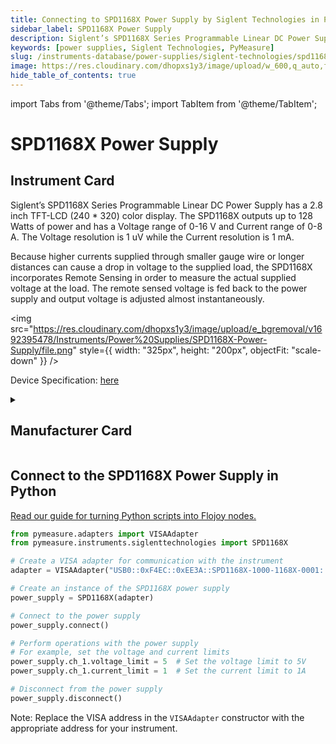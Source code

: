 ```yaml
---
title: Connecting to SPD1168X Power Supply by Siglent Technologies in Python
sidebar_label: SPD1168X Power Supply
description: Siglent’s SPD1168X Series Programmable Linear DC Power Supply has a 2.8 inch TFT-LCD (240 * 320) color display. The SPD1168X outputs up to 128 Watts of power and has a Voltage range of 0-16 V and Current range of 0-8 A. The Voltage resolution is 1 uV while the Current resolution is 1 mA.Because higher currents supplied through smaller gauge wire or longer distances can cause a drop in voltage to the supplied load, the SPD1168X incorporates Remote Sensing in order to measure the actual supplied voltage at the load. The remote sensed voltage is fed back to the power supply and output voltage is adjusted almost instantaneously.
keywords: [power supplies, Siglent Technologies, PyMeasure]
slug: /instruments-database/power-supplies/siglent-technologies/spd1168x-power-supply
image: https://res.cloudinary.com/dhopxs1y3/image/upload/w_600,q_auto,f_auto/e_bgremoval/v1692395478/Instruments/Power%20Supplies/SPD1168X-Power-Supply/file.jpg
hide_table_of_contents: true
---
```


import Tabs from '@theme/Tabs';
import TabItem from '@theme/TabItem';

# SPD1168X Power Supply

## Instrument Card

<div className="flex">

<div>

Siglent’s SPD1168X Series Programmable Linear DC Power Supply has a 2.8 inch TFT-LCD (240 * 320) color display. The SPD1168X outputs up to 128 Watts of power and has a Voltage range of 0-16 V and Current range of 0-8 A. The Voltage resolution is 1 uV while the Current resolution is 1 mA.

Because higher currents supplied through smaller gauge wire or longer distances can cause a drop in voltage to the supplied load, the SPD1168X incorporates Remote Sensing in order to measure the actual supplied voltage at the load. The remote sensed voltage is fed back to the power supply and output voltage is adjusted almost instantaneously.

</div>

<img src="https://res.cloudinary.com/dhopxs1y3/image/upload/e_bgremoval/v1692395478/Instruments/Power%20Supplies/SPD1168X-Power-Supply/file.png" style={{ width: "325px", height: "200px", objectFit: "scale-down" }} />

</div>

<div className="flex text-center">

<p>Device Specification: <a target="\_blank" href="https://www.electrokit.com/uploads/productfile/41016/SPD1168X_DataSheet_DS0501X-E01A.pdf">here</a></p>

</div>

<details style={{ marginTop: "15px"}}>
<summary><h2>Manufacturer Card</h2></summary>

<img src="https://res.cloudinary.com/dhopxs1y3/image/upload/v1692126014/Instruments/Vendor%20Logos/Siglent.png" style={{ width: "100%", height: "170px",objectFit: "scale-down" }} />

**iglent** is a China-based manufacturer specializing in electronic test & measurement instruments. Siglent founders began a preliminary study of digital oscilloscopes in 2002. It founded in 2007, and now Siglent has extended its product line to include digital oscilloscopes, function / arbitrary waveform generators, RF generators，digital multi-meters, DC power supplies, spectrum analyzers, spectrum & vector network analyzers, isolated handheld oscilloscopes, DC electronic loads and other general test instruments.Siglent also manufactured entry-level products for Lecroy.

<ul>
  <li>Headquarters: Shenzhen, China</li>
  <li>Yearly Revenue (millions, USD): 57.0</li>
  <li>Vendor Website: <a href="https://siglentna.com/">here</a></li>
</ul>
</details>

## Connect to the SPD1168X Power Supply in Python

[Read our guide for turning Python scripts into Flojoy nodes.](https://docs.flojoy.ai/custom-nodes/creating-custom-node/)
<Tabs>
<TabItem value="PyMeasure" label="PyMeasure">

```python
from pymeasure.adapters import VISAAdapter
from pymeasure.instruments.siglenttechnologies import SPD1168X

# Create a VISA adapter for communication with the instrument
adapter = VISAAdapter("USB0::0xF4EC::0xEE3A::SPD1168X-1000-1168X-0001::0::INSTR")

# Create an instance of the SPD1168X power supply
power_supply = SPD1168X(adapter)

# Connect to the power supply
power_supply.connect()

# Perform operations with the power supply
# For example, set the voltage and current limits
power_supply.ch_1.voltage_limit = 5  # Set the voltage limit to 5V
power_supply.ch_1.current_limit = 1  # Set the current limit to 1A

# Disconnect from the power supply
power_supply.disconnect()
```

Note: Replace the VISA address in the `VISAAdapter` constructor with the appropriate address for your instrument.

</TabItem>
</Tabs>
